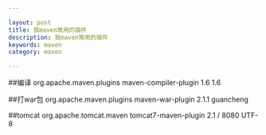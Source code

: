 ```yaml
---

layout: post
title: 我maven常用的插件
description: 我maven常用的插件
keywords: maven
category: maven

---
```


##编译
	<plugin>
		<groupId>org.apache.maven.plugins</groupId>
		<artifactId>maven-compiler-plugin</artifactId>
		<configuration>
			<source>1.6</source>
			<target>1.6</target>
		</configuration>
	</plugin>

##打war包
	<plugin>
		<groupId>org.apache.maven.plugins</groupId>
		<artifactId>maven-war-plugin</artifactId>
		<version>2.1.1</version>
		<configuration>
			<warName>guancheng</warName>
		</configuration>
	</plugin>

##tomcat
	<plugin>
		<groupId>org.apache.tomcat.maven</groupId>
		<artifactId>tomcat7-maven-plugin</artifactId>
		<version>2.1</version>
		<configuration>
			<path>/</path>
			<port>8080</port>
			<uriEncoding>UTF-8</uriEncoding>
		</configuration>
	</plugin>